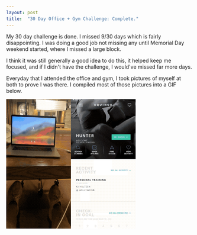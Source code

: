 ```yaml
---
layout: post
title:  "30 Day Office + Gym Challenge: Complete."
---
```


My 30 day challenge is done. I missed 9/30 days which is fairly disappointing. I was doing a good job not missing any until Memorial Day weekend started, where I missed a large block.

I think it was still generally a good idea to do this, it helped keep me focused, and if I didn't have the challenge, I would've missed far more days.

Everyday that I attended the office and gym, I took pictures of myself at both to prove I was there. I compiled most of those pictures into a GIF below.

![30 day challenge gif](/img/30-day.gif)
